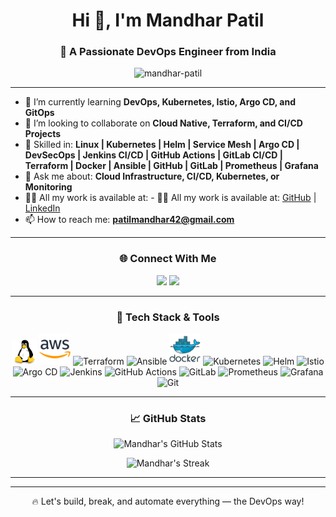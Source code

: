 <h1 align="center">Hi 👋, I'm Mandhar Patil</h1>
<h3 align="center">🚀 A Passionate DevOps Engineer from India </h3>

<p align="center">
  <img src="https://komarev.com/ghpvc/?username=mandhar-patil&label=Profile%20views&color=0e75b6&style=flat" alt="mandhar-patil" />
</p>

---

- 🌱 I’m currently learning **DevOps, Kubernetes, Istio, Argo CD, and GitOps**
- 👯 I’m looking to collaborate on **Cloud Native, Terraform, and CI/CD Projects**
- 🔧 Skilled in: **Linux | Kubernetes | Helm | Service Mesh | Argo CD | DevSecOps | Jenkins CI/CD | GitHub Actions | GitLab CI/CD | Terraform | Docker | Ansible | GitHub | GitLab | Prometheus | Grafana**
- 💬 Ask me about: **Cloud Infrastructure, CI/CD, Kubernetes, or Monitoring**
- 👨‍💻 All my work is available at: - 👨‍💻 All my work is available at: [GitHub](https://github.com/mandhar-patil) | [LinkedIn](https://www.linkedin.com/in/mandhar01/)
- 📫 How to reach me: **patilmandhar42@gmail.com**

---

<h3 align="center">🌐 Connect With Me</h3>
<p align="center">
  <a href="mailto:patilmandhar42@gmail.com"><img src="https://img.shields.io/badge/Gmail-D14836?style=for-the-badge&logo=gmail&logoColor=white" /></a>
  <a href="https://www.linkedin.com/in/mandhar01/" target="_blank"><img src="https://img.shields.io/badge/LinkedIn-0A66C2?style=for-the-badge&logo=linkedin&logoColor=white" /></a>
</p>

---

<h3 align="center">🧰 Tech Stack & Tools</h3>
<p align="center">

  <!-- Cloud & Infrastructure -->
  <img src="https://raw.githubusercontent.com/devicons/devicon/master/icons/linux/linux-original.svg" alt="Linux" width="40" height="40"/>
  <img src="https://raw.githubusercontent.com/devicons/devicon/master/icons/amazonwebservices/amazonwebservices-original-wordmark.svg" alt="AWS" width="50" height="50"/>
  <img src="https://www.vectorlogo.zone/logos/terraformio/terraformio-icon.svg" alt="Terraform" width="40" height="40"/>
  <img src="https://cdn.worldvectorlogo.com/logos/ansible.svg" alt="Ansible" width="40" height="40"/>
  
  <!-- DevOps & Container -->
  <img src="https://raw.githubusercontent.com/devicons/devicon/master/icons/docker/docker-original-wordmark.svg" alt="Docker" width="50" height="50"/>
  <img src="https://www.vectorlogo.zone/logos/kubernetes/kubernetes-icon.svg" alt="Kubernetes" width="40" height="40"/>
  <img src="https://www.vectorlogo.zone/logos/helmsh/helmsh-icon.svg" alt="Helm" width="40" height="40"/>
  <img src="https://www.vectorlogo.zone/logos/istioio/istioio-icon.svg" alt="Istio" width="40" height="40"/>
  <img src="https://www.vectorlogo.zone/logos/argoproj/argoproj-icon.svg" alt="Argo CD" width="40" height="40"/>

  <!-- CI/CD -->
  <img src="https://www.vectorlogo.zone/logos/jenkins/jenkins-icon.svg" alt="Jenkins" width="40" height="40"/>
  <img src="https://img.shields.io/badge/GitHub%20Actions-2088FF?style=flat&logo=github-actions&logoColor=white" alt="GitHub Actions" />
  <img src="https://about.gitlab.com/images/press/logo/svg/gitlab-icon-rgb.svg" alt="GitLab" width="40" height="40"/>

  <!-- Monitoring -->
  <img src="https://www.vectorlogo.zone/logos/prometheusio/prometheusio-icon.svg" alt="Prometheus" width="40" height="40"/>
  <img src="https://www.vectorlogo.zone/logos/grafana/grafana-icon.svg" alt="Grafana" width="40" height="40"/>

  <!-- VCS -->
  <img src="https://www.vectorlogo.zone/logos/git-scm/git-scm-icon.svg" alt="Git" width="40" height="40"/>
</p>

---

<h3 align="center">📈 GitHub Stats</h3>

<p align="center">
  <img src="https://github-readme-stats.vercel.app/api?username=mandhar-patil&show_icons=true&theme=radical" alt="Mandhar's GitHub Stats" />
</p>

<p align="center">
  <img src="https://github-readme-streak-stats.herokuapp.com/?user=mandhar-patil&theme=tokyonight" alt="Mandhar's Streak" />
</p>



---

---

<p align="center">🔥 Let's build, break, and automate everything — the DevOps way!</p>
